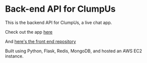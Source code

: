 # Back-end API for ClumpUs

This is the backend API for ClumpUs, a live chat app. 

Check out the app [here](https://bottega-capstone-client.vercel.app/home)

And [here's the front end repository](https://github.com/chandlereyre/bottegaCapstoneClient)

Built using Python, Flask, Redis, MongoDB, and hosted an AWS EC2 instance.
